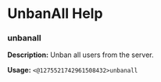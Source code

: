 # UnbanAll Help

### unbanall

**Description:** Unban all users from the server.

**Usage:** `<@1275521742961508432>unbanall`

